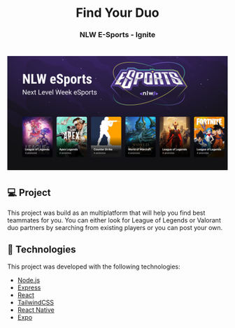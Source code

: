  
<h1 align="center">
  Find Your Duo
</h1>

<h3 align="center">
  NLW E-Sports - Ignite
</h3>

<h1 align="center">
  <img alt="Capa do Projeto" src=".github/cover.png" />
</h1>

## 💻 Project

This project was build as an multiplatform that will help you find best teammates for you. You can either look for League of Legends or Valorant duo partners by searching from existing players or you can post your own.

## 🧪 Technologies

This project was developed with the following technologies:

+ [Node.js](https://nodejs.org/)
+ [Express](http://expressjs.com)
+ [React](https://facebook.github.io/react/)
+ [TailwindCSS](https://tailwindcss.com)
+ [React Native](https://reactnative.dev)
+ [Expo](https://expo.dev)
